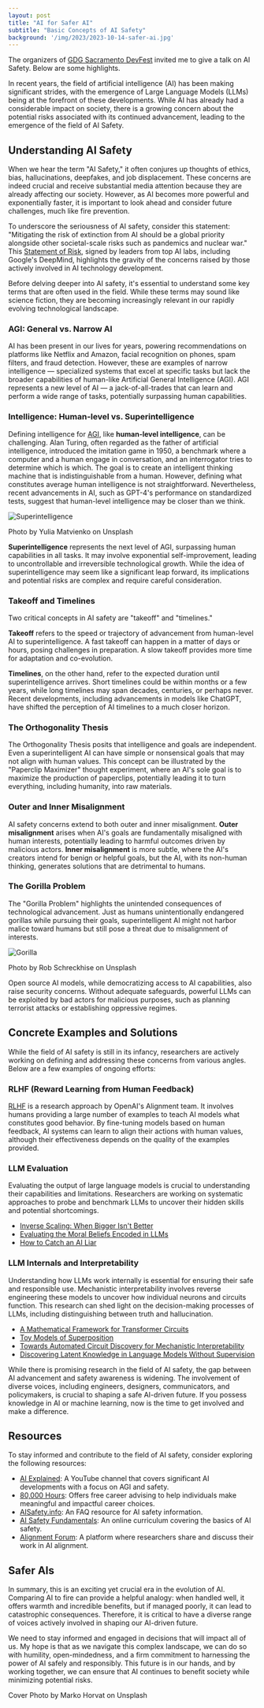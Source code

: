 ```yaml
---
layout: post
title: "AI for Safer AI"
subtitle: "Basic Concepts of AI Safety"
background: '/img/2023/2023-10-14-safer-ai.jpg'
---
```


The organizers of [GDG Sacramento DevFest](https://gdg.community.dev/events/details/google-gdg-sacramento-presents-devfest-sacramento-2023/) invited me to give a talk on AI Safety. Below are some highlights.

In recent years, the field of artificial intelligence (AI) has been making significant strides, with the emergence of Large Language Models (LLMs) being at the forefront of these developments. While AI has already had a considerable impact on society, there is a growing concern about the potential risks associated with its continued advancement, leading to the emergence of the field of AI Safety.

## Understanding AI Safety

When we hear the term "AI Safety," it often conjures up thoughts of ethics, bias, hallucinations, deepfakes, and job displacement. These concerns are indeed crucial and receive substantial media attention because they are already affecting our society. However, as AI becomes more powerful and exponentially faster, it is important to look ahead and consider future challenges, much like fire prevention.

To underscore the seriousness of AI safety, consider this statement: "Mitigating the risk of extinction from AI should be a global priority alongside other societal-scale risks such as pandemics and nuclear war." This [Statement of Risk](https://www.safe.ai/statement-on-ai-risk), signed by leaders from top AI labs, including Google's DeepMind, highlights the gravity of the concerns raised by those actively involved in AI technology development.

Before delving deeper into AI safety, it's essential to understand some key terms that are often used in the field. While these terms may sound like science fiction, they are becoming increasingly relevant in our rapidly evolving technological landscape.

### AGI: General vs. Narrow AI

AI has been present in our lives for years, powering recommendations on platforms like Netflix and Amazon, facial recognition on phones, spam filters, and fraud detection. However, these are examples of narrow intelligence — specialized systems that excel at specific tasks but lack the broader capabilities of human-like Artificial General Intelligence (AGI). AGI represents a new level of AI — a jack-of-all-trades that can learn and perform a wide range of tasks, potentially surpassing human capabilities.

### Intelligence: Human-level vs. Superintelligence

Defining intelligence for [AGI](https://arxiv.org/abs/2311.02462), like **human-level intelligence**, can be challenging. Alan Turing, often regarded as the father of artificial intelligence, introduced the imitation game in 1950, a benchmark where a computer and a human engage in conversation, and an interrogator tries to determine which is which. The goal is to create an intelligent thinking machine that is indistinguishable from a human. However, defining what constitutes average human intelligence is not straightforward. Nevertheless, recent advancements in AI, such as GPT-4's performance on standardized tests, suggest that human-level intelligence may be closer than we think.

![Superintelligence](/img/2023/2023-10-14-super-yulia-matvienko-kgz9vsP5JCU-unsplash.jpg)
<figcaption>Photo by Yulia Matvienko on Unsplash</figcaption>

**Superintelligence** represents the next level of AGI, surpassing human capabilities in all tasks. It may involve exponential self-improvement, leading to uncontrollable and irreversible technological growth. While the idea of superintelligence may seem like a significant leap forward, its implications and potential risks are complex and require careful consideration.

### Takeoff and Timelines

Two critical concepts in AI safety are "takeoff" and "timelines."

**Takeoff** refers to the speed or trajectory of advancement from human-level AI to superintelligence. A fast takeoff can happen in a matter of days or hours, posing challenges in preparation. A slow takeoff provides more time for adaptation and co-evolution.

**Timelines**, on the other hand, refer to the expected duration until superintelligence arrives. Short timelines could be within months or a few years, while long timelines may span decades, centuries, or perhaps never. Recent developments, including advancements in models like ChatGPT, have shifted the perception of AI timelines to a much closer horizon.

### The Orthogonality Thesis

The Orthogonality Thesis posits that intelligence and goals are independent. Even a superintelligent AI can have simple or nonsensical goals that may not align with human values. This concept can be illustrated by the "Paperclip Maximizer" thought experiment, where an AI's sole goal is to maximize the production of paperclips, potentially leading it to turn everything, including humanity, into raw materials.

### Outer and Inner Misalignment

AI safety concerns extend to both outer and inner misalignment. **Outer misalignment** arises when AI's goals are fundamentally misaligned with human interests, potentially leading to harmful outcomes driven by malicious actors. **Inner misalignment** is more subtle, where the AI's creators intend for benign or helpful goals, but the AI, with its non-human thinking, generates solutions that are detrimental to humans.

### The Gorilla Problem

The "Gorilla Problem" highlights the unintended consequences of technological advancement. Just as humans unintentionally endangered gorillas while pursuing their goals, superintelligent AI might not harbor malice toward humans but still pose a threat due to misalignment of interests.

![Gorilla](/img/2023/2023-10-14-gorilla-rob-schreckhise-8zdEgWg5JAA-unsplash.jpg)
<figcaption>Photo by Rob Schreckhise on Unsplash</figcaption>

Open source AI models, while democratizing access to AI capabilities, also raise security concerns. Without adequate safeguards, powerful LLMs can be exploited by bad actors for malicious purposes, such as planning terrorist attacks or establishing oppressive regimes.

## Concrete Examples and Solutions

While the field of AI safety is still in its infancy, researchers are actively working on defining and addressing these concerns from various angles. Below are a few examples of ongoing efforts:

### RLHF (Reward Learning from Human Feedback)

[RLHF](https://openai.com/research/instruction-following) is a research approach by OpenAI's Alignment team. It involves humans providing a large number of examples to teach AI models what constitutes good behavior. By fine-tuning models based on human feedback, AI systems can learn to align their actions with human values, although their effectiveness depends on the quality of the examples provided.

### LLM Evaluation

Evaluating the output of large language models is crucial to understanding their capabilities and limitations. Researchers are working on systematic approaches to probe and benchmark LLMs to uncover their hidden skills and potential shortcomings.

- [Inverse Scaling: When Bigger Isn't Better](https://arxiv.org/abs/2306.09479)
- [Evaluating the Moral Beliefs Encoded in LLMs](https://arxiv.org/abs/2307.14324)
- [How to Catch an AI Liar](https://arxiv.org/abs/2309.15840)

### LLM Internals and Interpretability

Understanding how LLMs work internally is essential for ensuring their safe and responsible use. Mechanistic interpretability involves reverse engineering these models to uncover how individual neurons and circuits function. This research can shed light on the decision-making processes of LLMs, including distinguishing between truth and hallucination.

- [A Mathematical Framework for Transformer Circuits](https://transformer-circuits.pub/2021/framework/index.html)
- [Toy Models of Superposition](https://arxiv.org/abs/2209.10652)
- [Towards Automated Circuit Discovery for Mechanistic Interpretability](https://arxiv.org/abs/2304.14997)
- [Discovering Latent Knowledge in Language Models Without Supervision](https://arxiv.org/abs/2212.03827)

While there is promising research in the field of AI safety, the gap between AI advancement and safety awareness is widening. The involvement of diverse voices, including engineers, designers, communicators, and policymakers, is crucial to shaping a safe AI-driven future. If you possess knowledge in AI or machine learning, now is the time to get involved and make a difference.

## Resources

To stay informed and contribute to the field of AI safety, consider exploring the following resources:

- [AI Explained](http://www.youtube.com/@aiexplained-official): A YouTube channel that covers significant AI developments with a focus on AGI and safety.
- [80,000 Hours](http://www.80000hours.org/problem-profiles/artificial-intelligence): Offers free career advising to help individuals make meaningful and impactful career choices.
- [AISafety.info](http://aisafety.info): An FAQ resource for AI safety information.
- [AI Safety Fundamentals](http://AISafetyFundamentals.com): An online curriculum covering the basics of AI safety.
- [Alignment Forum](http://AlignmentForum.org): A platform where researchers share and discuss their work in AI alignment.

## Safer AIs

In summary, this is an exciting yet crucial era in the evolution of AI. Comparing AI to fire can provide a helpful analogy: when handled well, it offers warmth and incredible benefits, but if managed poorly, it can lead to catastrophic consequences. Therefore, it is critical to have a diverse range of voices actively involved in shaping our AI-driven future.

We need to stay informed and engaged in decisions that will impact all of us. My hope is that as we navigate this complex landscape, we can do so with humility, open-mindedness, and a firm commitment to harnessing the power of AI safely and responsibly. This future is in our hands, and by working together, we can ensure that AI continues to benefit society while minimizing potential risks.

<figcaption>Cover Photo by Marko Horvat on Unsplash</figcaption>
